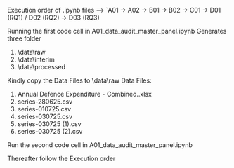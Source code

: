 Execution order of .ipynb files -->
`A01 → A02 → B01 → B02 → C01 → D01 (RQ1) / D02 (RQ2) → D03 (RQ3)

Running the first code cell in A01_data_audit_master_panel.ipynb 
Generates three folder 
1) \data\raw
2) \data\interim
3) \data\processed

Kindly copy the Data Files to \data\raw
Data Files:
  1) Annual Defence Expenditure - Combined..xlsx
  2) series-280625.csv
  3) series-010725.csv
  4) series-030725.csv
  5) series-030725 (1).csv
  6) series-030725 (2).csv

Run the second code cell in A01_data_audit_master_panel.ipynb 

Thereafter follow the Execution order
